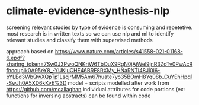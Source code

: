 # climate-evidence-synthesis-nlp
screening relevant studies by type of evidence is consuming and repetetive. most research is in written texts so we can use nlp and ml to identify relevant studies and classify them with supervised methods

approach based on https://www.nature.com/articles/s41558-021-01168-6.epdf?sharing_token=7Sw0J3PwoQNKriW6TbOuX9RgN0jAjWel9jnR3ZoTv0PwAcRfhcoupIk0A95eY8_-YUKjuCHE46BRE8RXMy_HNaRNTl48Ji0i6-pYLEd3WbQwXQpTp1LscjrMM5Am67huate7yo35BOmH8Yq08b_CuYEhHpq1-SwJh0A5XD6kKvE%3D
model + scripts modelled after work from https://github.com/mcallaghan
individual attributes for code portions (ex: functions for inversing abstracts) can be found within code
